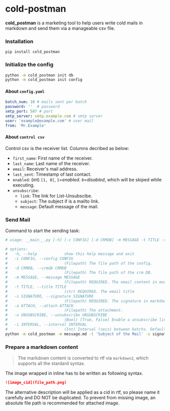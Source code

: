 # cold-postman  
**cold_postman** is a marketing tool to help users write cold mails in markdown and send them via a manageable csv file.


### Installation

`pip install cold_postman`


### Initialize the config

```bash
python -m cold_postman init db 
python -m cold_postman init config 
```
#### About `config.yaml`
```yaml
batch_num: 10 # mails sent per batch
password: ''  # password 
smtp_port: 587 # port
smtp_server: smtp.example.com # smtp server
user: 'example@example.com' # user mail
from: 'Mr.Example' 
```
#### About `control csv`

Control csv is the receiver list. Columns decribed as below:  
- `first_name`:  First name of the receiver.
- `last_name`:  Last name of the receiver.
- `email`:  Receiver's mail address.
- `last_sent`: Timestamp of last contact.
- `enabled`: (int) `[1, 0]`, `1`=*enabled*. `0`=*disabled*, which will be skiped while executing.  
- `unsubscribe`:  
  - `link`: The link for List-Unsubscibe.
  - `subject`: The subject if is a mailto link.
  - `message`: Default message of the mail.

### Send Mail
Command to start the sending task: 
```bash
# usage: __main__.py [-h] [-c CONFIG] [-d CRMDB] -m MESSAGE -t TITLE -s SIGNATURE [-a ATTACH]

# options:
#   -h, --help            show this help message and exit
#   -c CONFIG, --config CONFIG
#                         (Filepath) The file path of the config.
#   -d CRMDB, --crmdb CRMDB
#                         (Filepath) The file path of the crm DB.
#   -m MESSAGE, --message MESSAGE
#                         (Filepath) REQUIRED. The email content in markdown.
#   -t TITLE, --title TITLE
#                         (str) REQUIRED. The email title
#   -s SIGNATURE, --signature SIGNATURE
#                         (Filepath) REQUIRED. The signature in markdown
#   -a ATTACH, --attach ATTACH
#                         (Filepath) The attachment. 
#   -u UNSUBSCRIBE, --unsubscribe UNSUBSCRIBE
#                         (Bool) [True, False] Enable a unsubscribe link. Default=True
#   -i INTERVAL, --interval INTERVAL
#                         (Int) Interval (secs) between batchs. Default=10
python -m cold_postman -m message.md -t 'Subject of the Mail' -s signature.md -a attachment.zip
```  

### Prepare a markdown content
> The markdown content is converted to rtf via `markdown2`, which supports all the stardard syntax.    

The image wrapped in inline has to be written as following syntax.
```markdown
![image_cid](file_path.png)
```  
The alternative description will be applied as a cid in rtf, so please name it carefully and DO NOT be duplicated. To prevent from missing image, an absolute file path is recommended for attached image. 